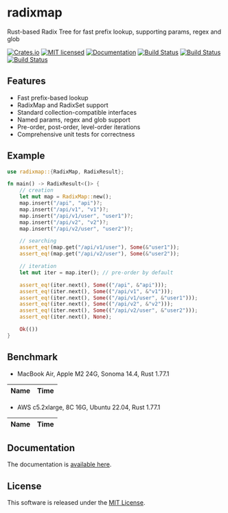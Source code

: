 radixmap
==========================

Rust-based Radix Tree for fast prefix lookup, supporting params, regex and glob

[![Crates.io][crates-badge]][crates-url]
[![MIT licensed][license-badge]][license-url]
[![Documentation][document-badge]][document-url]
[![Build Status][macos-badge]][macos-url]
[![Build Status][linux-badge]][linux-url]
[![Build Status][windows-badge]][windows-url]

[crates-badge]: https://img.shields.io/crates/v/radixmap.svg
[crates-url]: https://crates.io/crates/radixmap
[license-badge]: https://img.shields.io/badge/license-MIT-blue.svg
[license-url]: https://github.com/chensoft/radixmap?tab=MIT-1-ov-file
[document-badge]: https://docs.rs/radixmap/badge.svg
[document-url]: https://docs.rs/radixmap
[macos-badge]: https://github.com/chensoft/radixmap/actions/workflows/macos.yml/badge.svg
[macos-url]: https://github.com/chensoft/radixmap/actions/workflows/macos.yml
[linux-badge]: https://github.com/chensoft/radixmap/actions/workflows/linux.yml/badge.svg
[linux-url]: https://github.com/chensoft/radixmap/actions/workflows/linux.yml
[windows-badge]: https://github.com/chensoft/radixmap/actions/workflows/windows.yml/badge.svg
[windows-url]: https://github.com/chensoft/radixmap/actions/workflows/windows.yml

## Features

- Fast prefix-based lookup
- RadixMap and RadixSet support
- Standard collection-compatible interfaces
- Named params, regex and glob support
- Pre-order, post-order, level-order iterations
- Comprehensive unit tests for correctness

## Example

```rust
use radixmap::{RadixMap, RadixResult};

fn main() -> RadixResult<()> {
    // creation
    let mut map = RadixMap::new();
    map.insert("/api", "api")?;
    map.insert("/api/v1", "v1")?;
    map.insert("/api/v1/user", "user1")?;
    map.insert("/api/v2", "v2")?;
    map.insert("/api/v2/user", "user2")?;

    // searching
    assert_eq!(map.get("/api/v1/user"), Some(&"user1"));
    assert_eq!(map.get("/api/v2/user"), Some(&"user2"));

    // iteration
    let mut iter = map.iter(); // pre-order by default

    assert_eq!(iter.next(), Some(("/api", &"api")));
    assert_eq!(iter.next(), Some(("/api/v1", &"v1")));
    assert_eq!(iter.next(), Some(("/api/v1/user", &"user1")));
    assert_eq!(iter.next(), Some(("/api/v2", &"v2")));
    assert_eq!(iter.next(), Some(("/api/v2/user", &"user2")));
    assert_eq!(iter.next(), None);

    Ok(())
}
```

## Benchmark

- MacBook Air, Apple M2 24G, Sonoma 14.4, Rust 1.77.1

| Name              |              Time               |
|:------------------|:-------------------------------:|

- AWS c5.2xlarge, 8C 16G, Ubuntu 22.04, Rust 1.77.1

| Name              |              Time               |
|:------------------|:-------------------------------:|

## Documentation

The documentation is [available here](https://docs.rs/radixmap).

## License

This software is released under the [MIT License](https://github.com/chensoft/radixmap?tab=MIT-1-ov-file).